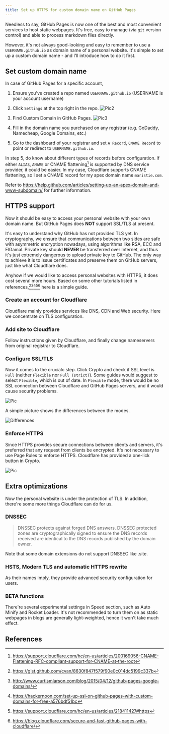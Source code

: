 ```yaml
---
title: Set up HTTPS for custom domain name on GitHub Pages
---
```


Needless to say, GitHub Pages is now one of the best and most convenient services to host static webpages. It's free, easy to manage (via `git` version control) and able to process markdown files directly.

However, it's not always good-looking and easy to remember to use a `USERNAME.github.io` as domain name of a personal website. It's simple to set up a custom domain name - and I'll introduce how to do it first.

## Set custom domain name

In case of GitHub Pages for a specific account,

1. Ensure you've created a repo named `USERNAME.github.io` (USERNAME is your account username)

2. Click `Settings` at the top right in the repo.
![Pic2](https://i.loli.net/2017/12/18/5a37752ff0093.png)

3. Find Custom Domain in GitHub Pages.
![Pic3](https://i.loli.net/2017/12/18/5a3780cd16ad9.png)

4. Fill in the domain name you purchased on any registrar (e.g. GoDaddy, Namecheap, Google Domains, etc.)

5. Go to the dashboard of your registrar and set `A Record`, `CNAME Record` to point or redirect to `USERNAME.github.io`.

In step 5, do know about different types of records before configuration. If either `ALIAS`, `ANAME` or CNAME flattening[^1] is supported by DNS service provider, it could be easier. In my case, Cloudflare supports CNAME flattening, so I set a CNAME record for my apex domain name `maristie.com`.

Refer to https://help.github.com/articles/setting-up-an-apex-domain-and-www-subdomain/ for further information.

## HTTPS support

Now it should be easy to access your personal website with your own domain name. But GitHub Pages does **NOT** support SSL/TLS at present.

It's easy to understand why GitHub has not provided TLS yet. In cryptography, we ensure that communications between two sides are safe with asymmetric encryption nowadays, using algorithms like RSA, ECC and ElGamal. Private key should **NEVER** be transferred over Internet, and thus it's just extremely dangerous to upload private key to GitHub. The only way to achieve it is to issue certificates and preserve them on GitHub servers, just like what Cloudflare does.

Anyhow if we would like to access personal websites with HTTPS, it does cost several more hours. Based on some other tutorials listed in references,[^2][^3][^4][^5][^6] here is a simple guide.

### Create an account for Cloudflare

Cloudflare mainly provides services like DNS, CDN and Web security. Here we concentrate on TLS configuration.

### Add site to Cloudflare

Follow instructions given by Cloudflare, and finally change nameservers from original registrar to Cloudflare.

### Configure SSL/TLS

Now it comes to the crucialc step. Click Crypto and check if SSL level is `Full` (neither `Flexible` nor `Full (strict)`). Some guides would suggest to select `Flexible`, which is out of date. In `Flexible` mode, there would be no SSL connection between Cloudflare and GitHub Pages servers, and it would cause security problems.

![Pic](https://i.loli.net/2017/12/18/5a379c66c0b92.png)

A simple picture shows the differences between the modes.

![Differences](https://blog.cloudflare.com/content/images/2016/06/cloudflare_ssl_modes.png)

### Enforce HTTPS

Since HTTPS provides secure connections between clients and servers, it's preferred that any request from clients be encrypted. It's not necessary to use Page Rules to enforce HTTPS. Cloudflare has provided a one-lick button in Crypto.

![Pic](https://i.loli.net/2017/12/18/5a379f5c4cf26.png)

## Extra optimizations

Now the personal website is under the protection of TLS. In addition, there're some more things Cloudflare can do for us.

### DNSSEC

> DNSSEC protects against forged DNS answers. DNSSEC protected zones are cryptographically signed to ensure the DNS records received are identical to the DNS records published by the domain owner.

Note that some domain extensions do not support DNSSEC like .site.

### HSTS, Modern TLS and automatic HTTPS rewrite

As their names imply, they provide advanced security configuration for users.

### BETA functions

There're several experimental settings in Speed section, such as Auto Minify and Rocket Loader. It's not recommended to turn them on as static webpages in blogs are generally light-weighted, hence it won't take much effect.

## References

[^1]: https://support.cloudflare.com/hc/en-us/articles/200169056-CNAME-Flattening-RFC-compliant-support-for-CNAME-at-the-root

[^2]: https://gist.github.com/cvan/8630f847f579f90e0c014dc5199c337b

[^3]: http://www.curtismlarson.com/blog/2015/04/12/github-pages-google-domains/

[^4]: https://hackernoon.com/set-up-ssl-on-github-pages-with-custom-domains-for-free-a576bdf51bc

[^5]: https://support.cloudflare.com/hc/en-us/articles/218411427#https

[^6]: https://blog.cloudflare.com/secure-and-fast-github-pages-with-cloudflare/
